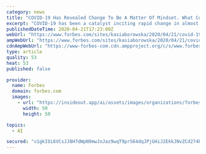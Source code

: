 ```yaml
---
category: news
title: "COVID-19 Has Revealed Change To Be A Matter Of Mindset. What Could This Mean For AI In The Future?"
excerpt: "COVID-19 has been a catalyst inciting rapid change in almost every area of our personal lives, industry and society. Humans have proven with sufficient pressure that we can rise to meet any challenge."
publishedDateTime: 2020-04-21T17:23:00Z
webUrl: "https://www.forbes.com/sites/kasiaborowska/2020/04/21/covid-19-has-revealed-change-to-be-a-matter-of-mindset-what-could-this-mean-for-ai-in-the-future/"
ampWebUrl: "https://www.forbes.com/sites/kasiaborowska/2020/04/21/covid-19-has-revealed-change-to-be-a-matter-of-mindset-what-could-this-mean-for-ai-in-the-future/amp/"
cdnAmpWebUrl: "https://www-forbes-com.cdn.ampproject.org/c/s/www.forbes.com/sites/kasiaborowska/2020/04/21/covid-19-has-revealed-change-to-be-a-matter-of-mindset-what-could-this-mean-for-ai-in-the-future/amp/"
type: article
quality: 53
heat: 53
published: false

provider:
  name: Forbes
  domain: forbes.com
  images:
    - url: "https://insideout.app/ai/assets/images/organizations/forbes.com-50x50.jpg"
      width: 50
      height: 50

topics:
  - AI

secured: "v1gkIOi6VCsJJ8H7dWpN9mwJoJaz9wqT9prS64dqJPjGHiJ2EkkJNvZCd274bNghdQVrSSdmtC1WQ6OsJmp3AycfyM5kJFELdfWORMJQSu1JM4TsQco5MkITRS03Ld+0hZ+07ono258oT3dsl1Z0JTuW9KOvaK+8073RpiwKzfeQ6YLGXBnQMQ/LH9OSU1N5+udlyzdXvOS28cc5PUuWOJRBS0xJY8AvbDzKwMcMpzQGqByAHX6C32EJjT2+q0m6SPZSwqJLgt1L38Y4MjY9ibxmPiKlJKFcwXCzjs3N9gAWX6CD/nGbg00t5Q71dCqv7E0MwpPu5+zzo9jm2WyJcgoV+Aa/qPXD17IeeNvnBWX30Nw8Kx2FhnK7EU0eRDGrszbe7p4OwPxV2S2riE4npfxK6aN+eiufBosj604m2mzHKUvg8PJAxo3SraQ+nr91MvFQAxVf+HrpXvJZ2xIW5xy7YwT9CEAcdS5ZUQeq+Xw=;oW8x1zoHxN1WDIIyteDEnA=="
---
```


